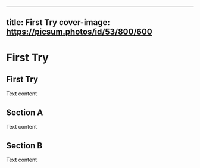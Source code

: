 
---
title: First Try
cover-image: https://picsum.photos/id/53/800/600
---

# First Try <!--{ as="video" mode="hero" src="https://dlmultimedia.esa.int/download/public/videos/2023/06/010/2306_010_AR_EN.mp4" }-->

## First Try

Text content

## Section A
Text content

## Section B
Text content
        